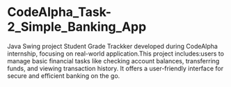 # CodeAlpha_Task-2_Simple_Banking_App
Java Swing project Student Grade Trackker developed during CodeAlpha internship, focusing on real-world application.This project includes:users to manage basic financial tasks like checking account balances, transferring funds, and viewing transaction history. It offers a user-friendly interface for secure and efficient banking on the go.
